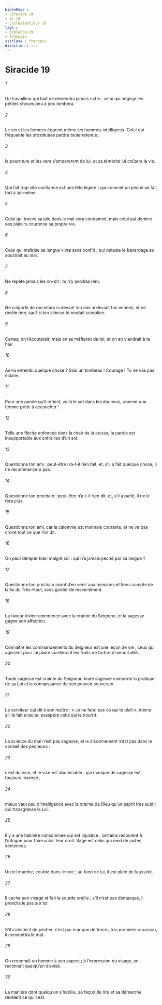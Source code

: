 ```yaml
---
bibleKeys : 
- Siracide 19
- Si 19
- Ecclesiasticus 19
tags : 
- Bible/Si/19
- français
cssclass : français
direction : ltr
---
```


# Siracide 19

###### 1
Un travailleur qui boit ne deviendra jamais riche ;
celui qui néglige les petites choses peu à peu tombera.
###### 2
Le vin et les femmes égarent même les hommes intelligents.
Celui qui fréquente les prostituées perdra toute retenue ;
###### 3
la pourriture et les vers s’empareront de lui,
et sa témérité lui coûtera la vie.
###### 4
Qui fait trop vite confiance est une tête légère ;
qui commet un péché se fait tort à lui-même.
###### 5
Celui qui trouve sa joie dans le mal sera condamné,
mais celui qui domine ses plaisirs couronne sa propre vie.
###### 6
Celui qui maîtrise sa langue vivra sans conflit ;
qui déteste le bavardage se soustrait au mal.
###### 7
Ne répète jamais les on-dit :
tu n’y perdras rien.
###### 8
Ne colporte de racontars ni devant ton ami ni devant ton ennemi,
et ne révèle rien, sauf si ton silence te rendait complice.
###### 9
Certes, on t’écouterait, mais on se méfierait de toi,
et on en viendrait à te haïr.
###### 10
As-tu entendu quelque chose ? Sois un tombeau !
Courage ! Tu ne vas pas éclater.
###### 11
Pour une parole qu’il retient, voilà le sot dans les douleurs,
comme une femme prête à accoucher !
###### 12
Telle une flèche enfoncée dans la chair de la cuisse,
la parole est insupportable aux entrailles d’un sot.
###### 13
Questionne ton ami : peut-être n’a-t-il rien fait,
et, s’il a fait quelque chose, il ne recommencera pas.
###### 14
Questionne ton prochain : peut-être n’a-t-il rien dit,
et, s’il a parlé, il ne le fera plus.
###### 15
Questionne ton ami, car la calomnie est monnaie courante,
et ne va pas croire tout ce que l’on dit.
###### 16
On peut déraper bien malgré soi :
qui n’a jamais péché par sa langue ?
###### 17
Questionne ton prochain avant d’en venir aux menaces
et tiens compte de la loi du Très-Haut,
sans garder de ressentiment.
###### 18
La faveur divine commence avec la crainte du Seigneur,
et la sagesse gagne son affection.
###### 19
Connaître les commandements du Seigneur
est une leçon de vie ;
ceux qui agissent pour lui plaire
cueilleront les fruits de l’arbre d’immortalité.
###### 20
Toute sagesse est crainte du Seigneur,
toute sagesse comporte la pratique de sa Loi
et la connaissance de son pouvoir souverain.
###### 21
Le serviteur qui dit à son maître : « Je ne ferai pas ce qui te plaît »,
même s’il le fait ensuite, exaspère celui qui le nourrit.
###### 22
La science du mal n’est pas sagesse,
et le discernement n’est pas dans le conseil des pécheurs :
###### 23
c’est du vice, et le vice est abominable ;
qui manque de sagesse est toujours insensé ;
###### 24
mieux vaut peu d’intelligence avec la crainte de Dieu
qu’un esprit très subtil qui transgresse la Loi.
###### 25
Il y a une habileté consommée qui est injustice ;
certains recourent à l’intrigue pour faire valoir leur droit.
Sage est celui qui rend de justes sentences.
###### 26
Un tel marche, courbé dans le noir ;
au fond de lui, il est plein de fausseté.
###### 27
Il cache son visage et fait la sourde oreille ;
s’il n’est pas démasqué, il prendra le pas sur toi.
###### 28
S’il s’abstient de pécher, c’est par manque de force ;
à la première occasion, il commettra le mal.
###### 29
On reconnaît un homme à son aspect ;
à l’expression du visage, on reconnaît quelqu’un d’avisé.
###### 30
La manière dont quelqu’un s’habille, sa façon de rire
et sa démarche révèlent ce qu’il est.
